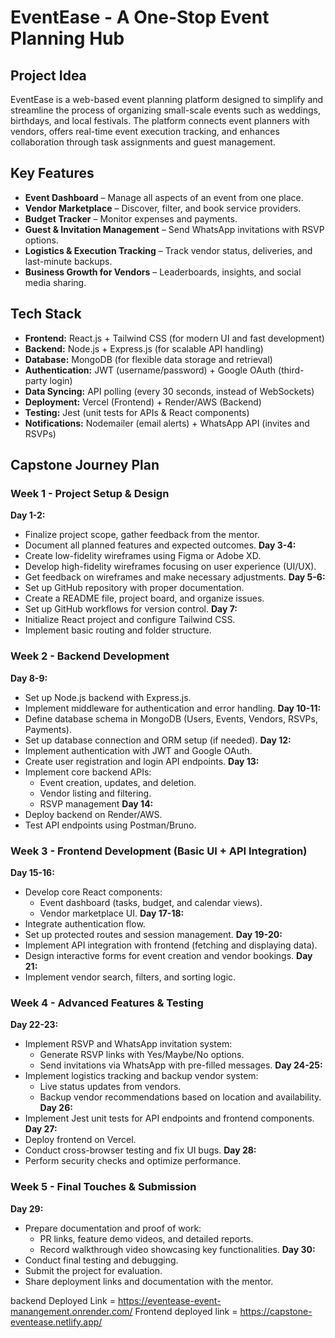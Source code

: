 # EventEase - A One-Stop Event Planning Hub
## Project Idea
EventEase is a web-based event planning platform designed to simplify and streamline the process of organizing small-scale events such as weddings, birthdays, and local festivals. The platform connects event planners with vendors, offers real-time event execution tracking, and enhances collaboration through task assignments and guest management. 
## Key Features
- **Event Dashboard** – Manage all aspects of an event from one place.
- **Vendor Marketplace** – Discover, filter, and book service providers.
- **Budget Tracker** – Monitor expenses and payments.
- **Guest & Invitation Management** – Send WhatsApp invitations with RSVP options.
- **Logistics & Execution Tracking** – Track vendor status, deliveries, and last-minute backups.
- **Business Growth for Vendors** – Leaderboards, insights, and social media sharing.
## Tech Stack
- **Frontend:** React.js + Tailwind CSS (for modern UI and fast development)
- **Backend:** Node.js + Express.js (for scalable API handling)
- **Database:** MongoDB (for flexible data storage and retrieval)
- **Authentication:** JWT (username/password) + Google OAuth (third-party login)
- **Data Syncing:** API polling (every 30 seconds, instead of WebSockets)
- **Deployment:** Vercel (Frontend) + Render/AWS (Backend)
- **Testing:** Jest (unit tests for APIs & React components)
- **Notifications:** Nodemailer (email alerts) + WhatsApp API (invites and RSVPs)
## Capstone Journey Plan

### Week 1 - Project Setup & Design

**Day 1-2:**
- Finalize project scope, gather feedback from the mentor.
- Document all planned features and expected outcomes.
**Day 3-4:**
- Create low-fidelity wireframes using Figma or Adobe XD.
- Develop high-fidelity wireframes focusing on user experience (UI/UX).
- Get feedback on wireframes and make necessary adjustments.
**Day 5-6:**
- Set up GitHub repository with proper documentation.
- Create a README file, project board, and organize issues.
- Set up GitHub workflows for version control.
**Day 7:**
- Initialize React project and configure Tailwind CSS.
- Implement basic routing and folder structure.
### Week 2 - Backend Development

**Day 8-9:**
- Set up Node.js backend with Express.js.
- Implement middleware for authentication and error handling.
**Day 10-11:**
- Define database schema in MongoDB (Users, Events, Vendors, RSVPs, Payments).
- Set up database connection and ORM setup (if needed).
**Day 12:**
- Implement authentication with JWT and Google OAuth.
- Create user registration and login API endpoints.
**Day 13:**
- Implement core backend APIs:
  - Event creation, updates, and deletion.
  - Vendor listing and filtering.
  - RSVP management
**Day 14:**
- Deploy backend on Render/AWS.
- Test API endpoints using Postman/Bruno.
### Week 3 - Frontend Development (Basic UI + API Integration)

**Day 15-16:**
- Develop core React components:
  - Event dashboard (tasks, budget, and calendar views).
  - Vendor marketplace UI.
**Day 17-18:**
- Integrate authentication flow.
- Set up protected routes and session management.
**Day 19-20:**
- Implement API integration with frontend (fetching and displaying data).
- Design interactive forms for event creation and vendor bookings.
**Day 21:**
- Implement vendor search, filters, and sorting logic.
### Week 4 - Advanced Features & Testing

**Day 22-23:**
- Implement RSVP and WhatsApp invitation system:
  - Generate RSVP links with Yes/Maybe/No options.
  - Send invitations via WhatsApp with pre-filled messages.
**Day 24-25:**
- Implement logistics tracking and backup vendor system:
  - Live status updates from vendors.
  - Backup vendor recommendations based on location and availability.
**Day 26:**
- Implement Jest unit tests for API endpoints and frontend components.
**Day 27:**
- Deploy frontend on Vercel.
- Conduct cross-browser testing and fix UI bugs.
**Day 28:**
- Perform security checks and optimize performance.
### Week 5 - Final Touches & Submission
**Day 29:**
- Prepare documentation and proof of work:
  - PR links, feature demo videos, and detailed reports.
  - Record walkthrough video showcasing key functionalities.
**Day 30:**
- Conduct final testing and debugging.
- Submit the project for evaluation.
- Share deployment links and documentation with the mentor.

backend Deployed Link = https://eventease-event-manangement.onrender.com/
Frontend deployed link = https://capstone-eventease.netlify.app/
